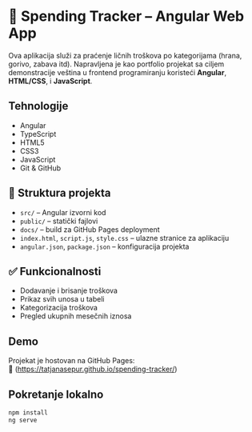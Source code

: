 # 💸 Spending Tracker – Angular Web App

Ova aplikacija služi za praćenje ličnih troškova po kategorijama (hrana, gorivo, zabava itd). Napravljena je kao portfolio projekat sa ciljem demonstracije veština u frontend programiranju koristeći **Angular**, **HTML/CSS**, i **JavaScript**.

## Tehnologije

- Angular
- TypeScript
- HTML5
- CSS3
- JavaScript
- Git & GitHub

## 📁 Struktura projekta

- `src/` – Angular izvorni kod
- `public/` – statički fajlovi
- `docs/` – build za GitHub Pages deployment
- `index.html`, `script.js`, `style.css` – ulazne stranice za aplikaciju
- `angular.json`, `package.json` – konfiguracija projekta

## ✅ Funkcionalnosti

- Dodavanje i brisanje troškova
- Prikaz svih unosa u tabeli
- Kategorizacija troškova
- Pregled ukupnih mesečnih iznosa

##  Demo

Projekat je hostovan na GitHub Pages:  
🔗 (https://tatjanasepur.github.io/spending-tracker/)

##  Pokretanje lokalno

```bash
npm install
ng serve
